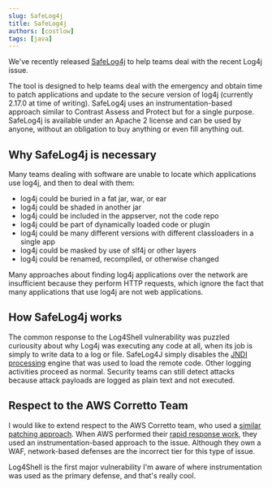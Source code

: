 ```yaml
---
slug: SafeLog4j
title: SafeLog4j
authors: [costlow]
tags: [java]
---
```


We've recently released [SafeLog4j](https://github.com/Contrast-Security-OSS/safelog4j) to help teams deal with the recent Log4j issue.

The tool is designed to help teams deal with the emergency and obtain time to patch applications and update to the secure version of log4j (currently 2.17.0 at time of writing). SafeLog4j uses an instrumentation-based approach similar to Contrast Assess and Protect but for a single purpose. SafeLog4j is available under an Apache 2 license and can be used by anyone, without an obligation to buy anything or even fill anything out.

## Why SafeLog4j is necessary

Many teams dealing with software are unable to locate which applications use log4j, and then to deal with them:

 * log4j could be buried in a fat jar, war, or ear
 * log4j could be shaded in another jar
 * log4j could be included in the appserver, not the code repo
 * log4j could be part of dynamically loaded code or plugin
 * log4j could be many different versions with different classloaders in a single app
 * log4j could be masked by use of slf4j or other layers
 * log4j could be renamed, recompiled, or otherwise changed

Many approaches about finding log4j applications over the network are insufficient because they perform HTTP requests, which ignore the fact that many applications that use log4j are not web applications.

## How SafeLog4j works

The common response to the Log4Shell vulnerability was puzzled curiousity about why Log4j was executing any code at all, when its job is simply to write data to a log or file. SafeLog4J simply disables the [JNDI processing](../learn/guides/learn-devsec/development/java/jndi.md) engine that was used to load the remote code. Other logging activities proceed as normal. Security teams can still detect attacks because attack payloads are logged as plain text and not executed.

## Respect to the AWS Corretto Team

I would like to extend respect to the AWS Corretto team, who used a [similar patching approach](https://github.com/corretto/hotpatch-for-apache-log4j2). When AWS performed their [rapid response work](https://aws.amazon.com/blogs/opensource/hotpatch-for-apache-log4j/), they used an instrumentation-based approach to the issue. Although they own a WAF, network-based defenses are the incorrect tier for this type of issue.

Log4Shell is the first major vulnerability I'm aware of where instrumentation was used as the primary defense, and that's really cool.